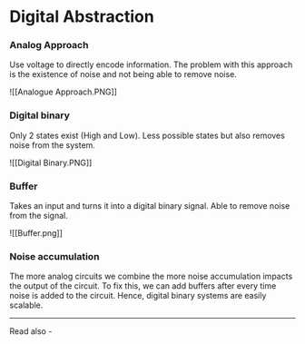 # Digital Abstraction

### Analog Approach
Use voltage to directly encode information. The problem with this approach is the existence of noise and not being able to remove noise.

![[Analogue Approach.PNG]]

### Digital binary
Only 2 states exist (High and Low). Less possible states but also removes noise from the system.

![[Digital Binary.PNG]]

### Buffer
Takes an input and turns it into a digital binary signal. Able to remove noise from the signal.

![[Buffer.png]]

### Noise accumulation

The more analog circuits we combine the more noise accumulation impacts the output of the circuit. 
To fix this, we can add buffers after every time noise is added to the circuit. Hence, digital binary systems are easily scalable.



---
Read also - 